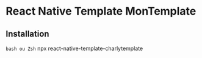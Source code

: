 # React Native Template MonTemplate

## Installation

```bash ou Zsh```
npx react-native-template-charlytemplate <Nom du projet>
